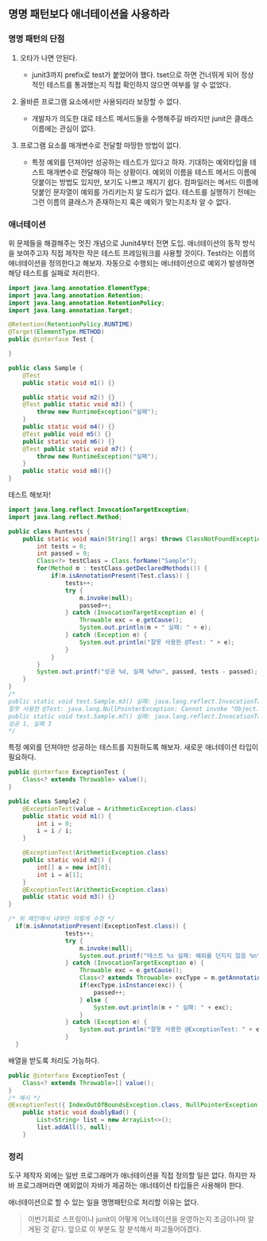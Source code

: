 ## 명명 패턴보다 애너테이션을 사용하라

### 명명 패턴의 단점

1. 오타가 나면 안된다. 
    - junit3까지 prefix로 test가 붙었어야 했다. tset으로 하면 건너뛰게 되어 정상적인 테스트를 통과했는지 직접 확인하지 않으면 여부를 알 수 없었다.

2. 올바른 프로그램 요소에서만 사용되리라 보장할 수 없다.
    - 개발자가 의도한 대로 테스트 메서드들을 수행해주길 바라지만 junit은 클래스 이름에는 관심이 없다.

3. 프로그램 요소를 매개변수로 전달할 마땅한 방법이 없다.
    - 특정 예외를 던져야만 성공하는 테스트가 있다고 하자. 기대하는 예외타입을 테스트 매개변수로 전달해야 하는 상황이다. 예외의 이름을 테스트 메서드 이름에 덧붙이는 방법도 있지만, 보기도 나쁘고 깨지기 쉽다. 컴파일러는 메서드 이름에 덧붙인 문자열이 예외를 가리키는지 알 도리가 없다. 테스트를 실행하기 전에는 그런 이름의 클래스가 존재하는지 혹은 예외가 맞는지조차 알 수 없다.

### 애너테이션

위 문제들을 해결해주는 멋진 개념으로 Junit4부터 전면 도입. 애너테이션의 동작 방식을 보여주고자 직접 제작한 작은 테스트 프레임워크를 사용할 것이다. Test라는 이름의 애너테이션을 정의한다고 해보자. 자동으로 수행되는 애너테이션으로 예외가 발생하면 해당 테스트를 실패로 처리한다.

```java
import java.lang.annotation.ElementType;
import java.lang.annotation.Retention;
import java.lang.annotation.RetentionPolicy;
import java.lang.annotation.Target;

@Retention(RetentionPolicy.RUNTIME)
@Target(ElementType.METHOD)
public @interface Test {

}

public class Sample {
    @Test
    public static void m1() {}

    public static void m2() {}
    @Test public static void m3() {
        throw new RuntimeException("실패");
    }
    public static void m4() {}
    @Test public void m5() {}
    public static void m6() {}
    @Test public static void m7() {
        throw new RuntimeException("실패");
    }
    public static void m8(){}
}
```

테스트 해보자!
```java
import java.lang.reflect.InvocationTargetException;
import java.lang.reflect.Method;

public class Runtests {
    public static void main(String[] args) throws ClassNotFoundException {
        int tests = 0;
        int passed = 0;
        Class<?> testClass = Class.forName("Sample");
        for(Method m : testClass.getDeclaredMethods()) {
            if(m.isAnnotationPresent(Test.class)) {
                tests++;
                try {
                    m.invoke(null);
                    passed++;
                } catch (InvocationTargetException e) {
                    Throwable exc = e.getCause();
                    System.out.println(m + " 실패: " + e);
                } catch (Exception e) {
                    System.out.println("잘못 사용한 @Test: " + e);
                }
            }
        }
        System.out.printf("성공 %d, 실패 %d%n", passed, tests - passed);
    }
}
/*
public static void test.Sample.m3() 실패: java.lang.reflect.InvocationTargetException
잘못 사용한 @Test: java.lang.NullPointerException: Cannot invoke "Object.getClass()" because "obj" is null
public static void test.Sample.m7() 실패: java.lang.reflect.InvocationTargetException
성공 1, 실패 3
*/
```

특정 예외를 던져야만 성공하는 테스트를 지원하도록 해보자. 새로운 애너테이션 타입이 필요하다.
```java
public @interface ExceptionTest {
    Class<? extends Throwable> value();
}

public class Sample2 {
    @ExceptionTest(value = ArithmeticException.class)
    public static void m1() {
        int i = 0;
        i = i / i;
    }

    @ExceptionTest(ArithmeticException.class)
    public static void m2() {
        int[] a = new int[0];
        int i = a[1];
    }
    @ExceptionTest(ArithmeticException.class)
    public static void m3() {}
}

/* 위 메인에서 내부만 이렇게 수정 */
  if(m.isAnnotationPresent(ExceptionTest.class)) {
                tests++;
                try {
                    m.invoke(null);
                    System.out.printf("테스트 %s 실패: 예외를 던지지 않음 %n", m);
                } catch (InvocationTargetException e) {
                    Throwable exc = e.getCause();
                    Class<? extends Throwable> excType = m.getAnnotation(ExceptionTest.class).value();
                    if(excType.isInstance(exc)) {
                        passed++;
                    } else {
                        System.out.println(m + " 실패: " + exc);
                    }
                } catch (Exception e) {
                    System.out.println("잘못 사용한 @ExceptionTest: " + e);
                }
  }
```

배열을 받도록 처리도 가능하다.

```java
public @interface ExceptionTest {
    Class<? extends Throwable>[] value();
}
/* 예시 */
@ExceptionTest({ IndexOutOfBoundsException.class, NullPointerException.class })
    public static void doublyBad() {
        List<String> list = new ArrayList<>();
        list.addAll(5, null);
    }
```

### 정리

도구 제작자 외에는 일반 프로그래머가 애너테이션을 직접 정의할 일은 없다. 하지만 자바 프로그래머라면 예외없이 자바가 제공하는 애너테이션 타입들은 사용해야 한다.

애너테이션으로 할 수 있는 일을 명명패턴으로 처리할 이유는 없다.

> 이번기회로 스프링이나 junit이 어떻게 어노테이션을 운영하는지 조금이나마 알게된 것 같다. 앞으로 이 부분도 잘 분석해서 파고들어야겠다.

